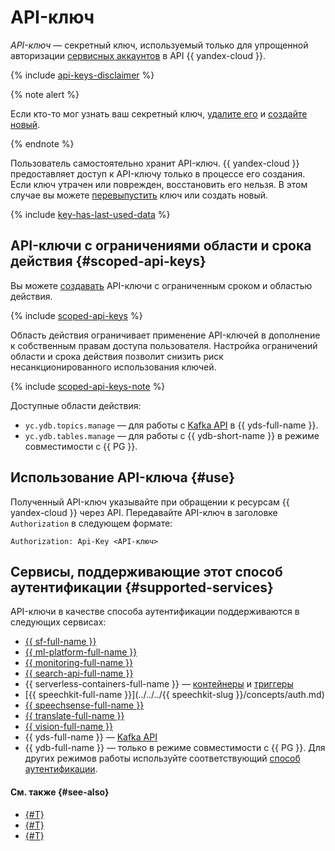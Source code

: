 # API-ключ


_API-ключ_ — секретный ключ, используемый только для упрощенной авторизации [сервисных аккаунтов](../users/service-accounts.md) в API {{ yandex-cloud }}.

{% include [api-keys-disclaimer](../../../_includes/iam/api-keys-disclaimer.md) %}

{% note alert %}

Если кто-то мог узнать ваш секретный ключ, [удалите его](../../operations/api-key/delete.md) и [создайте новый](../../operations/api-key/create.md).

{% endnote %}

Пользователь самостоятельно хранит API-ключ. {{ yandex-cloud }} предоставляет доступ к API-ключу только в процессе его создания. Если ключ утрачен или поврежден, восстановить его нельзя. В этом случае вы можете [перевыпустить](../../operations/compromised-credentials.md#api-key-reissue) ключ или создать новый.

{% include [key-has-last-used-data](../../../_includes/iam/key-has-last-used-data.md) %}

## API-ключи с ограничениями области и срока действия {#scoped-api-keys}

Вы можете [создавать](../../operations/api-key/create.md) API-ключи с ограниченным сроком и областью действия.

{% include [scoped-api-keys](../../../_includes/iam/scoped-api-keys.md) %}

Область действия ограничивает применение API-ключей в дополнение к собственным правам доступа пользователя. Настройка ограничений области и срока действия позволит снизить риск несанкционированного использования ключей.

{% include [scoped-api-keys-note](../../../_includes/iam/scoped-api-keys-note.md) %}

Доступные области действия:

* `yc.ydb.topics.manage` — для работы с [Kafka API](../../../data-streams/kafkaapi/auth.md) в {{ yds-full-name }}.
* `yc.ydb.tables.manage` — для работы с {{ ydb-short-name }} в режиме совместимости с {{ PG }}.

## Использование API-ключа {#use}

Полученный API-ключ указывайте при обращении к ресурсам {{ yandex-cloud }} через API. Передавайте API-ключ в заголовке `Authorization` в следующем формате:

```
Authorization: Api-Key <API-ключ>
```

## Сервисы, поддерживающие этот способ аутентификации {#supported-services}

API-ключи в качестве способа аутентификации поддерживаются в следующих сервисах:

* [{{ sf-full-name }}](../../../functions/operations/function/auth.md)
* [{{ ml-platform-full-name }}](../../../datasphere/api-ref/authentication.md)
* [{{ monitoring-full-name }}](../../../monitoring/api-ref/authentication.md)
* [{{ search-api-full-name }}](../../../search-api/operations/auth.md)
* {{ serverless-containers-full-name }} — [контейнеры](../../../serverless-containers/api-ref/containers/authentication.md) и [триггеры](../../../serverless-containers/api-ref/triggers/authentication.md)
* [{{ speechkit-full-name }}](../../../{{ speechkit-slug }}/concepts/auth.md)
* [{{ speechsense-full-name }}](../../../speechsense/api-ref/authentication.md)
* [{{ translate-full-name }}](../../../translate/api-ref/authentication.md)
* [{{ vision-full-name }}](../../../vision/api-ref/authentication.md)
* {{ yds-full-name }} — [Kafka API](../../../data-streams/kafkaapi/index.md)
* {{ ydb-full-name }} — только в режиме совместимости с {{ PG }}. Для других режимов работы используйте соответствующий [способ аутентификации](../../../ydb/operations/connection#auth).

#### См. также {#see-also}

* [{#T}](../../operations/api-key/create.md)
* [{#T}](iam-token.md)
* [{#T}](./index.md)
